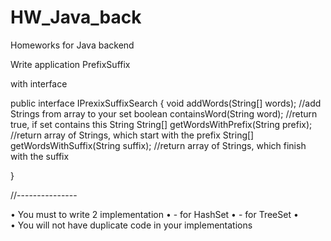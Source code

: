 # HW_Java_back
Homeworks for Java backend

Write application PrefixSuffix 

with interface

public interface IPrexixSuffixSearch
{
	void addWords(String[] words);                //add Strings from array to your set
	boolean containsWord(String word);            //return true, if set contains this String
	String[] getWordsWithPrefix(String prefix);   //return array of Strings, which start with the prefix 
	String[] getWordsWithSuffix(String suffix);   //return array of Strings, which finish with the suffix 
	
}

//---------------

•	You must to write 2 implementation 
•	- for HashSet
•	- for TreeSet
•	
•	You will not have duplicate code in your implementations

